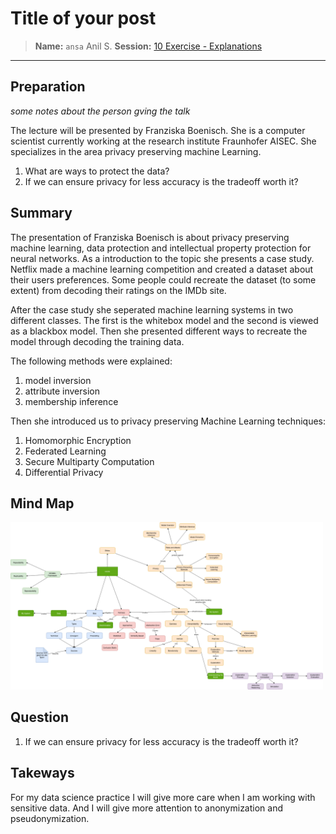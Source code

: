 # Title of your post
> **Name:** `ansa` Anil S.
> **Session:** [10 Exercise - Explanations](https://github.com/FUB-HCC/hcds-winter-2020/wiki/10_exercise)   
----

## Preparation

_some notes about the person gving the talk_

The lecture will be presented by Franziska Boenisch. She is a computer scientist currently working at the research institute Fraunhofer AISEC. She specializes in the area privacy preserving machine Learning.

1. What are ways to protect the data?
1. If we can ensure privacy for less accuracy is the tradeoff worth it?


## Summary
The presentation of Franziska Boenisch is about privacy preserving machine learning, data protection and intellectual property protection for neural networks. As a introduction to the topic she presents a case study. Netflix made a machine learning competition and created a dataset about their users preferences. Some people could recreate the dataset (to some extent) from decoding their ratings on the IMDb site.

After the case study she seperated machine learning systems in two different classes. The first is the whitebox model and the second is viewed as a blackbox model. Then she presented different ways to recreate the model through decoding the training data.

The following methods were explained:
1. model inversion
1. attribute inversion
1. membership inference

Then she introduced us to privacy preserving Machine Learning techniques:
1. Homomorphic Encryption
1. Federated Learning
1. Secure Multiparty Computation
1. Differential Privacy





## Mind Map

<img src="ansa_mind-map.png" alt="Mind Map" style="width:500px;"/>

## Question
1. If we can ensure privacy for less accuracy is the tradeoff worth it?

## Takeways
For my data science practice I will give more care when I am working with sensitive data. And I will give more attention to anonymization and pseudonymization. 

